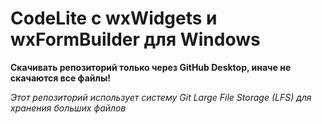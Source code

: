 # CodeLite с wxWidgets и wxFormBuilder для Windows
 

**Скачивать репозиторий только через GitHub Desktop, иначе не скачаются все файлы!**

*Этот репозиторий использует систему Git Large File Storage (LFS) для хранения больших файлов*
